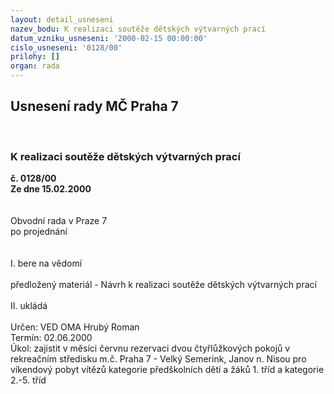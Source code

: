 ```yaml
---
layout: detail_usneseni
nazev_bodu: K realizaci soutěže dětských výtvarných prací
datum_vzniku_usneseni: '2000-02-15 00:00:00'
cislo_usneseni: '0128/00'
prilohy: []
organ: rada
---
```

<div id="ucUsn_pList" class="usn">
	<span><h2>Usnesení rady MČ Praha 7 </h2>
<br></span><div class="standBody">
<span><h3>K realizaci soutěže dětských výtvarných prací</h3></span><div class="center">
		<strong>č. 0128/00</strong><br>
	</div>
<div class="center">
		<strong>Ze dne 15.02.2000</strong><br><br>
	</div>
<br>Obvodní rada v Praze 7<br>po projednání<br><br><br>I.	bere na vědomí<br><br>  předložený materiál -  Návrh k realizaci soutěže dětských  výtvarných prací<br><br>II.	ukládá <br><br> Určen:	     	VED OMA Hrubý Roman<br>Termín: 02.06.2000<br>Úkol:	zajistit v měsíci červnu rezervaci dvou čtyřlůžkových pokojů v rekreačním středisku m.č. Praha 7 - Velký Semerink, Janov n. Nisou pro víkendový pobyt vítězů kategorie předškolních dětí a žáků 1. tříd a kategorie 2.-5. tříd<br>
</div>
</div>